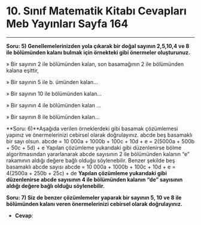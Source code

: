 # 10. Sınıf Matematik Kitabı Cevapları Meb Yayınları Sayfa 164

---

**Soru: 5) Genellemelerinizden yola çıkarak bir doğal sayının 2,5,10,4 ve 8 ile bölümünden kalanı bulmak için örnekteki gibi önermeler oluşturunuz.**

» Bir sayının 2 ile bölümünden kalan, son basamağının 2 ile bölümünden kalana eşittir,

 » Bir sayının 5 ile b. ümünden kalan…

 » Bir sayının 10 ile bölümünden kalan…

 » Bir sayının 4 ile bölümünden kalan …

 » Bir sayının 8 ile bölümünden kalan…

**Soru: 6)**Aşağıda verilen örneklerdeki gibi basamak çözümlemesi yapınız ve önermelerinizi cebirsel olarak doğrulayınız. abcde beş basamaklı bir sayı olsun. abcde = 10 000a + 1000b + 100c + 10d + e = 2(5000a + 500b + 50c + 5d) + e Yapılan çözümleme yukarıdaki gibi düzenlenirse bölme algoritmasından yararlanarak abcde sayısının 2 ile bölümünden kalanın “e” rakamının aldığı değere bağlı olduğu söylenebilir. Benzer şekilde beş basamaklı abcde sayısı abcde = 10 000a + 1000b + 100c + 10d + e = 4(2500a + 250b + 25c) + de **Yapılan çözümleme yukarıdaki gibi düzenlenirse abcde sayısının 4 ile bölümünden kalanın “de” sayısının aldığı değere bağlı olduğu söylenebilir.**

**Soru: 7) Siz de benzer çözümlemeler yaparak bir sayının 5, 10 ve 8 ile bölümünden kalanı veren önermelerinizi cebirsel olarak doğrulayınız.**

-   **Cevap**: